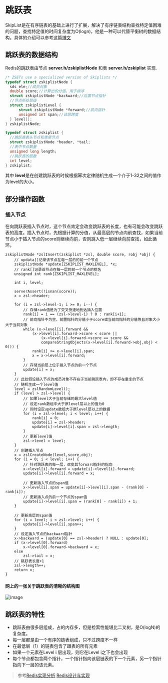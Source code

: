 # 跳跃表
SkipList是在有序链表的基础上进行了扩展，解决了有序链表结构查找特定值困难的问题，查找特定值的时间复杂度为O(logn)，他是一种可以代替平衡树的数据结构。具体的介绍可以参考这篇[博文](http://imtinx.iteye.com/blog/1291165)
    
## 跳跃表的数据结构 
  Redis的跳跃表由节点 **server.h/zskiplistNode** 和表 **server.h/zskiplist** 实现.
  ```c
  /* ZSETs use a specialized version of Skiplists */
typedef struct zskiplistNode {
    sds ele;//成员对象
    double score;//计算出的分值，用于排序
    struct zskiplistNode *backward;//后置节点指针
    //节点所处层级
    struct zskiplistLevel {
        struct zskiplistNode *forward;//前向指针
        unsigned int span;//该层跨度
    } level[];
} zskiplistNode;

typedef struct zskiplist {
    //跳跃表表头节点和表尾节点
    struct zskiplistNode *header, *tail;
    //表中节点数量
    unsigned long length;
    //跳跃表的层数
    int level;
} zskiplist;
  ```
  其中 **level**是在创建跳跃表的时候根据幂次定律随机生成一个介于1-32之间的值作为level的大小。
  
## 部分操作函数
### 插入节点
  在向跳跃表插入节点时，这个节点肯定会改变跳跃表的长度，也有可能会改变跳跃表的高度。插入节点时，先根据计算的分值，从最高层的节点向前查找，如果当前节点小于插入节点的score则继续向前，否则跳入低一层继续向前查找，如此循环。
  
```
zskiplistNode *zslInsert(zskiplist *zsl, double score, robj *obj) {
    // updata[]记录该节点在每一层的的前一个节点
    zskiplistNode *update[ZSKIPLIST_MAXLEVEL], *x;
    // rank[]记录该节点在每一层的前一个节点的排名
    unsigned int rank[ZSKIPLIST_MAXLEVEL];
    
    int i, level;

    serverAssert(!isnan(score));
    x = zsl->header; 

    for (i = zsl->level-1; i >= 0; i--) {
        // 存储rank值是为了交叉快速地到达插入位置
        rank[i] = i == (zsl->level-1) ? 0 : rank[i+1];
        // 前向指针不为空，前置指针的分值小于score或当前向指针的分值等且对象大小大于当前对象
        while (x->level[i].forward &&
            (x->level[i].forward->score < score ||
                (x->level[i].forward->score == score &&
                compareStringObjects(x->level[i].forward->obj,obj) < 0))) {
            rank[i] += x->level[i].span;
            x = x->level[i].forward;
        }
        // 存储当前层上位于插入节点的前一个节点
        update[i] = x;
    }
    // 此处假设插入节点的成员对象不存在于当前跳跃表内，即不存在重复的节点
    // 随机生成一个level值
    level = zslRandomLevel();
    if (level > zsl->level) {
        // 如果level大于当前存储的最大level值
        // 设定rank数组中大于原level层以上的值为0
        // 同时设定update数组大于原level层以上的数据
        for (i = zsl->level; i < level; i++) {
            rank[i] = 0;
            update[i] = zsl->header;
            update[i]->level[i].span = zsl->length;
        }
        // 更新level值
        zsl->level = level;
    }
    // 创建插入节点
    x = zslCreateNode(level,score,obj);
    for (i = 0; i < level; i++) {
        // 针对跳跃表的每一层，改变其forward指针的指向
        x->level[i].forward = update[i]->level[i].forward;
        update[i]->level[i].forward = x;

        // 更新插入节点的span值
        x->level[i].span = update[i]->level[i].span - (rank[0] - rank[i]);
        // 更新插入点的前一个节点的span值
        update[i]->level[i].span = (rank[0] - rank[i]) + 1;
    }

    // 更新高层的span值
    for (i = level; i < zsl->level; i++) {
        update[i]->level[i].span++;
    }
    // 设定插入节点的backward指针
    x->backward = (update[0] == zsl->header) ? NULL : update[0];
    if (x->level[0].forward)
        x->level[0].forward->backward = x;
    else
        zsl->tail = x;
    // 跳跃表长度+1
    zsl->length++;
    return x;
}

```

#### 网上的一张关于跳跃表的清晰的结构图
![image](https://pic2.zhimg.com/v2-137c97f94e273a7f497df9c45fc4aa21_b.png)
## 跳跃表的特性
- 跳跃表由很多层组成，占的内存多，但是检索性能堪比二叉树，是O(logN)的复杂度。
- 每一层都是由一个有序的链表组成，只不过跨度不一样
- 在最低层（1）的链表包含了跟表的所有元素
- 如果一个元素在Level i 层出现，则它在Level i之下也会出现
- 每个节点都包含两个指针，一个指针指向该层链表的下一个元素，另一个指针指向下一层的该元素。


> 参考[Redis实现分析]([https://zhuanlan.zhihu.com/p/26499803)
[Redis设计与实现]()